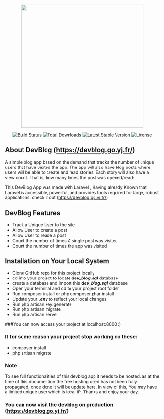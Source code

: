 <p align="center"><a href="https://laravel.com" target="_blank"><img src="https://raw.githubusercontent.com/laravel/art/master/logo-lockup/5%20SVG/2%20CMYK/1%20Full%20Color/laravel-logolockup-cmyk-red.svg" width="400"></a></p>

<p align="center">
<a href="https://travis-ci.org/laravel/framework"><img src="https://travis-ci.org/laravel/framework.svg" alt="Build Status"></a>
<a href="https://packagist.org/packages/laravel/framework"><img src="https://img.shields.io/packagist/dt/laravel/framework" alt="Total Downloads"></a>
<a href="https://packagist.org/packages/laravel/framework"><img src="https://img.shields.io/packagist/v/laravel/framework" alt="Latest Stable Version"></a>
<a href="https://packagist.org/packages/laravel/framework"><img src="https://img.shields.io/packagist/l/laravel/framework" alt="License"></a>
</p>

## About DevBlog (https://devblog.go.yj.fr/)

A simple blog app based on the demand that tracks the number of unique users that have visited the app. The app will also have blog posts where users will be able to create and read stories. Each story will also have a view count. That is, how many times the post was opened/read:



This DevBlog App was made with Laravel , Having already Known that Laravel is accessible, powerful, and provides tools required for large, robust applications. check it out (https://devblog.go.yj.fr/)

## DevBlog Features


<ul>
	<li>Track a Unique User to the site</li>
	<li>Allow User to create a post</li>
	<li>Allow User to reade a post</li>
	<li>Count the number of times A single post was visited</li>
	<li>Count the number of times the app was visited</li>
</ul>

## Installation on Your Local System


<ul type="1">
	<li>Clone GitHub repo for this project locally</li>
	<li>cd into your project to locate <i><b>dev_blog.sql</b></i> database</li>
	<li>create a database and import this <i><b>dev_blog.sql</b></i> database</li>
	<li>Open your terminal and cd to your project root folder</li>
	<li>Run composer install or php composer.phar install</li>
	<li>Update your <i><b>.env</b></i> to reflect your local changes</li>
	<li>Run php artisan key:generate </li>
	<li>Run php artisan migrate</li>
	<li>Run php artisan serve</li>
</ul>

###You can now access your project at localhost:8000 :)

### If for some reason your project stop working do these:
<ul>
	<li>composer install</li>
	<li>php artisan migrate</li>
</ul>

### Note 
 
 To see full functionalities of this devblog app it needs to be hosted..as at the time of this documention the free hosting used has not been fully propagated, once done it will be  update here. In view of this, You may have a limited unique user which is local IP. Thanks and enjoy your day. 

### You can now visit the devblog on production (https://devblog.go.yj.fr/)